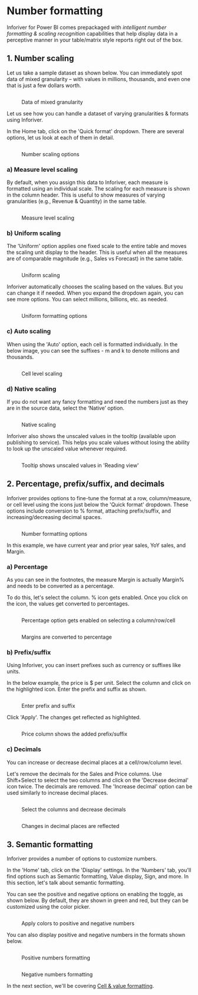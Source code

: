 # Number formatting

Inforiver for Power BI comes prepackaged with _intelligent number formatting & scaling recognition_ capabilities that help display data in a perceptive manner in your table/matrix style reports right out of the box.

## 1. Number scaling

Let us take a sample dataset as shown below. You can immediately spot data of mixed granularity – with values in millions, thousands, and even one that is just a few dollars worth.

<figure><img src="../../../.gitbook/assets/2.4.3.1 Data.png" alt=""><figcaption><p>Data of mixed granularity</p></figcaption></figure>

Let us see how you can handle a dataset of varying granularities & formats using Inforiver.&#x20;

In the Home tab, click on the 'Quick format' dropdown. There are several options, let us look at each of them in detail.

<figure><img src="../../../.gitbook/assets/2.4.1.1 Dropdown menu.png" alt=""><figcaption><p>Number scaling options</p></figcaption></figure>

### a) Measure level scaling

By default, when you assign this data to Inforiver, each measure is formatted using an individual scale. The scaling for each measure is shown in the column header. This is useful to show measures of varying granularities (e.g., Revenue & Quantity) in the same table.

<figure><img src="../../../.gitbook/assets/2.4.1.2 Measure level scaling.png" alt=""><figcaption><p>Measure level scaling</p></figcaption></figure>

### b) Uniform scaling

The 'Uniform' option applies one fixed scale to the entire table and moves the scaling unit display to the header. This is useful when all the measures are of comparable magnitude (e.g., Sales vs Forecast) in the same table.

<figure><img src="../../../.gitbook/assets/2.4.1.3 Uniform scaling.png" alt=""><figcaption><p>Uniform scaling</p></figcaption></figure>

Inforiver automatically chooses the scaling based on the values. But you can change it if needed. When you expand the dropdown again, you can see more options. You can select millions, billions, etc. as needed.

<figure><img src="../../../.gitbook/assets/2.4.1.4 Auto Uniform scaling.png" alt=""><figcaption><p>Uniform formatting options</p></figcaption></figure>

### c) Auto scaling

When using the 'Auto' option, each cell is formatted individually. In the below image, you can see the suffixes - m and k to denote millions and thousands.

<figure><img src="../../../.gitbook/assets/2.4.1.5 Auto scaling.png" alt=""><figcaption><p>Cell level scaling</p></figcaption></figure>

### d) Native scaling

If you do not want any fancy formatting and need the numbers just as they are in the source data, select the ‘Native’ option.&#x20;

<figure><img src="../../../.gitbook/assets/2.4.1.6 Native scaling.png" alt=""><figcaption><p>Native scaling</p></figcaption></figure>

Inforiver also shows the unscaled values in the tooltip (available upon publishing to service). This helps you scale values without losing the ability to look up the unscaled value whenever required.

<figure><img src="../../../.gitbook/assets/2.4.1.7 Service.png" alt=""><figcaption><p>Tooltip shows unscaled values in 'Reading view'</p></figcaption></figure>

## 2. Percentage, prefix/suffix, and decimals

Inforiver provides options to fine-tune the format at a row, column/measure, or cell level using the icons just below the 'Quick format' dropdown. These options include conversion to % format, attaching prefix/suffix, and increasing/decreasing decimal spaces.&#x20;

<figure><img src="../../../.gitbook/assets/2.4.1.8 Formatting options.png" alt=""><figcaption><p>Number formatting options</p></figcaption></figure>

In this example, we have current year and prior year sales, YoY sales, and Margin.&#x20;

### a) Percentage

As you can see in the footnotes, the measure Margin is actually Margin% and needs to be converted as a percentage.

To do this, let's select the column. % icon gets enabled. Once you click on the icon, the values get converted to percentages.

<div>

<figure><img src="../../../.gitbook/assets/2.4.1.9 Pct.png" alt=""><figcaption><p>Percentage option gets enabled on selecting a column/row/cell</p></figcaption></figure>

 

<figure><img src="../../../.gitbook/assets/2.4.2.0 Pct.png" alt=""><figcaption><p>Margins are converted to percentage</p></figcaption></figure>

</div>



### b) Prefix/suffix

Using Inforiver, you can insert prefixes such as currency or suffixes like units.&#x20;

In the below example, the price is $ per unit. Select the column and click on the highlighted icon. Enter the prefix and suffix as shown.&#x20;

<figure><img src="../../../.gitbook/assets/2.4.1.11 Prefix suffix.png" alt=""><figcaption><p>Enter prefix and suffix</p></figcaption></figure>

Click 'Apply'. The changes get reflected as highlighted.

<figure><img src="../../../.gitbook/assets/2.4.1.12 Prefix suffix applied.png" alt=""><figcaption><p>Price column shows the added prefix/suffix</p></figcaption></figure>

### c) Decimals

You can increase or decrease decimal places at a cell/row/column level.&#x20;

Let's remove the decimals for the Sales and Price columns. Use Shift+Select to select the two columns and click on the 'Decrease decimal' icon twice. The decimals are removed. The 'Increase decimal' option can be used similarly to increase decimal places. &#x20;

<div>

<figure><img src="../../../.gitbook/assets/2.4.1.13 Decrease decimal.png" alt=""><figcaption><p>Select the columns and decrease decimals</p></figcaption></figure>

 

<figure><img src="../../../.gitbook/assets/2.4.1.14 Decrease decimal.png" alt=""><figcaption><p>Changes in decimal places are reflected</p></figcaption></figure>

</div>



## 3. Semantic formatting

Inforiver provides a number of options to customize numbers.

In the 'Home' tab, click on the 'Display' settings. In the 'Numbers' tab, you'll find options such as Semantic formatting, Value display, Sign, and more. In this section, let's talk about semantic formatting.&#x20;

You can see the positive and negative options on enabling the toggle, as shown below. By default, they are shown in green and red, but they can be customized using the color picker.&#x20;

<figure><img src="../../../.gitbook/assets/2.4.1.15 Semantic formatting.png" alt=""><figcaption><p>Apply colors to positive and negative numbers</p></figcaption></figure>

You can also display positive and negative numbers in the formats shown below.

<div>

<figure><img src="../../../.gitbook/assets/2.4.1.17 Semantic formatting.png" alt=""><figcaption><p>Positive numbers formatting</p></figcaption></figure>

 

<figure><img src="../../../.gitbook/assets/2.4.1.16 Semantic formatting.png" alt=""><figcaption><p>Negative numbers formatting</p></figcaption></figure>

</div>

In the next section, we'll be covering [Cell & value formatting](cell-and-value-formatting.md).
